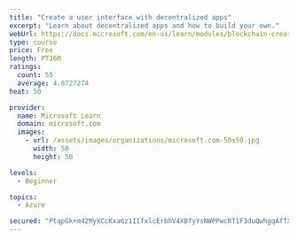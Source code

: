 ```yaml
---
title: "Create a user interface with decentralized apps"
excerpt: "Learn about decentralized apps and how to build your own."
webUrl: https://docs.microsoft.com/en-us/learn/modules/blockchain-create-ui-decentralized-apps/
type: course
price: Free
length: PT36M
ratings:
  count: 55
  average: 4.8727274
heat: 50

provider:
  name: Microsoft Learn
  domain: microsoft.com
  images:
    - url: /assets/images/organizations/microsoft.com-50x50.jpg
      width: 50
      height: 50

levels:
  - Beginner

topics:
  - Azure

secured: "PtqpGk+m42MyXCcKxa6z1IIfxlcErbhV4XBfyYsNWPPwcRT1F3duQwhgqAfTX9AkebPAgjyhyzWgAuQdx/TB5vek7Ob6b5O0FjKuU1EWB3DpzXW2UeMs4iij068cjWpz8/o+m9OWQUuufzoevY+9ussMrRYzbzFyxHyJDEMPgYASThjavFir2Nysc66fMyi7LrMBegDl5bGlVgdkPvLpPQDVHwY1uhi2xpSV4UV07EIKTniguBP6JvU9LyjcTdy/QJhzb/9f6SHQpRJVEij/qq2qOa1FcuHRPStEe9wl8PSuctwFd6A2MXtubr9d5B4ev7p8SufwMwbigmNCW2ADFIi+6A7V7F6n05XyxyZoA/Xk0y80cgrIlWFgZd6B0yeUPx3n6oWFGcCFQABz2TkCjL/ajrbUmUOgQaDtdMVtLwo=;2Jg8xodWx7F3FOJVc9TfJA=="
---
```


